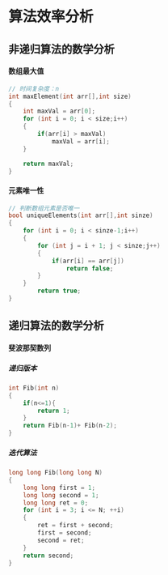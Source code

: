 # 算法效率分析



## 非递归算法的数学分析

#### 数组最大值

```c++
// 时间复杂度：n
int maxElement(int arr[],int size)
{
    int maxVal = arr[0];
    for (int i = 0; i < size;i++)
    {
        if(arr[i] > maxVal)
            maxVal = arr[i];
    }

    return maxVal;
}
```



#### 元素唯一性

```c++
// 判断数组元素是否唯一
bool uniqueElements(int arr[],int sinze)
{
    for (int i = 0; i < sinze-1;i++)
    {
        for (int j = i + 1; j < sinze;j++)
        {
            if(arr[i] == arr[j])
                return false;
        }
    }
        return true;
}
```





## 递归算法的数学分析

#### 斐波那契数列

##### 递归版本

```c++
int Fib(int n)
{
    if(n<=1){
        return 1;
    }
    return Fib(n-1)+ Fib(n-2);
}
```



##### 迭代算法

```c++
long long Fib(long long N)
{
    long long first = 1;
    long long second = 1;
    long long ret = 0;
    for (int i = 3; i <= N; ++i)
    {
        ret = first + second;
        first = second;
        second = ret;
    }
    return second;
}
```

